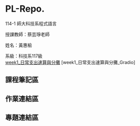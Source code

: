 # PL-Repo.

114-1 師大科技系程式語言  

授課教師：蔡芸琤老師  

姓名：黃惠榆 

系級：科技系117級  
[week1_日常支出速算與分攤](https://github.com/41371116h/PL-Repo./blob/main/hw1.ipynb)
[week1_日常支出速算與分攤_Gradio]


## 課程筆記區

## 作業連結區


## 專題連結區
